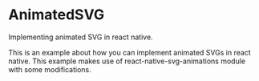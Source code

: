 # AnimatedSVG
Implementing animated SVG in react native.

This is an example about how you can implement animated SVGs in react native. This example makes use of react-native-svg-animations module with some modifications.
